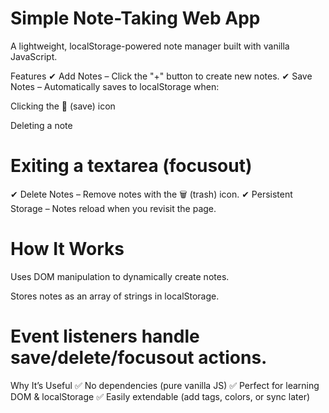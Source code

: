 # Simple Note-Taking Web App
A lightweight, localStorage-powered note manager built with vanilla JavaScript.

Features
✔ Add Notes – Click the "+" button to create new notes.
✔ Save Notes – Automatically saves to localStorage when:


Clicking the 💾 (save) icon

Deleting a note

# Exiting a textarea (focusout)
✔ Delete Notes – Remove notes with the 🗑️ (trash) icon.
✔ Persistent Storage – Notes reload when you revisit the page.

# How It Works
Uses DOM manipulation to dynamically create notes.

Stores notes as an array of strings in localStorage.

# Event listeners handle save/delete/focusout actions.
Why It’s Useful
✅ No dependencies (pure vanilla JS)
✅ Perfect for learning DOM & localStorage
✅ Easily extendable (add tags, colors, or sync later)
